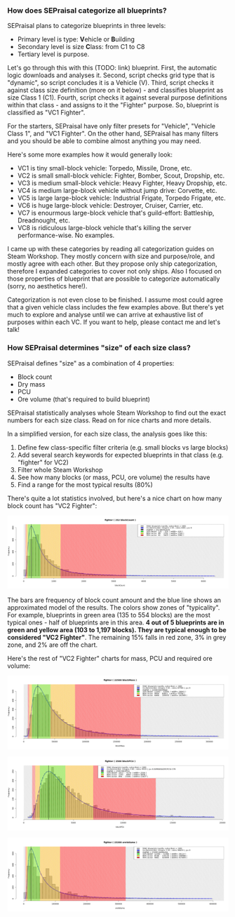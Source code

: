 
### How does SEPraisal categorize all blueprints?

SEPraisal plans to categorize blueprints in three levels:
- Primary level is type: **V**ehicle or **B**uilding
- Secondary level is size **C**lass: from C1 to C8
- Tertiary level is purpose.

Let's go through this with this (TODO: link) blueprint.
First, the automatic logic downloads and analyses it.
Second, script checks grid type that is "dynamic", so script concludes it is a Vehicle (V).
Third, script checks it against class size definition (more on it below) - and classifies blueprint as size Class 1 (C1).
Fourth, script checks it against several purpose definitions within that class - and assigns to it the "Fighter" purpose.
So, blueprint is classified as "VC1 Fighter".

For the starters, SEPraisal have only filter presets for "Vehicle", "Vehicle Class 1", and "VC1 Fighter".
On the other hand, SEPraisal has many filters and you should be able to combine almost anything you may need.

Here's some more examples how it would generally look:
- VC1 is tiny small-block vehicle: Torpedo, Missile, Drone, etc.
- VC2 is small small-block vehicle: Fighter, Bomber, Scout, Dropship, etc.
- VC3 is medium small-block vehicle: Heavy Fighter, Heavy Dropship, etc.
- VC4 is medium large-block vehicle without jump drive: Corvette, etc.
- VC5 is large large-block vehicle: Industrial Frigate, Torpedo Frigate, etc.
- VC6 is huge large-block vehicle: Destroyer, Cruiser, Carrier, etc.
- VC7 is enourmous large-block vehicle that's guild-effort: Battleship, Dreadnought, etc.
- VC8 is ridiculous large-block vehicle that's killing the server performance-wise. No examples.

I came up with these categories by reading all categorization guides on Steam Workshop.
They mostly concern with size and purpose/role, and mostly agree with each other.
But they propose only ship categorization, therefore I expanded categories to cover not only ships.
Also I focused on those properties of blueprint that are possible to categorize automatically (sorry, no aesthetics here!).

Categorization is not even close to be finished.
I assume most could agree that a given vehicle class includes the few examples above.
But there's yet much to explore and analyse until we can arrive at exhaustive list of purposes within each VC.
If you want to help, please contact me and let's talk!

### How SEPraisal determines "size" of each size class?

SEPraisal defines "size" as a combination of 4 properties:
- Block count
- Dry mass
- PCU
- Ore volume (that's required to build blueprint)

SEPraisal statistically analyses whole Steam Workshop to find out the exact numbers for each size class.
Read on for nice charts and more details.

In a simplified version, for each size class, the analysis goes like this:
1. Define few class-specific filter criteria (e.g. small blocks vs large blocks)
2. Add several search keywords for expected blueprints in that class (e.g. "fighter" for VC2)
3. Filter whole Steam Workshop
4. See how many blocks (or mass, PCU, ore volume) the results have
5. Find a range for the most typical results (80%)

There's quite a lot statistics involved, but here's a nice chart on how many block count has "VC2 Fighter":

![chart](./fighter-blockCount.png "Distribution of block COUNT for blueprints called Fighter and similar.")

The bars are frequency of block count amount and the blue line shows an approximated model of the results.
The colors show zones of "typicality".
For example, blueprints in green area (135 to 554 blocks) are the most typical ones - half of blueprints are in this area.
**4 out of 5 blueprints are in green and yellow area (103 to 1,197 blocks). They are typical enough to be considered "VC2 Fighter"**.
The remaining 15% falls in red zone, 3% in grey zone, and 2% are off the chart.

Here's the rest of "VC2 Fighter" charts for mass, PCU and required ore volume:

![chart](./fighter-blockMass.png "Distribution of block MASS for blueprints called Fighter and similar.")

![chart](./fighter-blockPCU.png "Distribution of block PCU for blueprints called Fighter and similar.")

![chart](./fighter-oreVolume.png "Distribution of ore volume for blueprints called Fighter and similar.")
